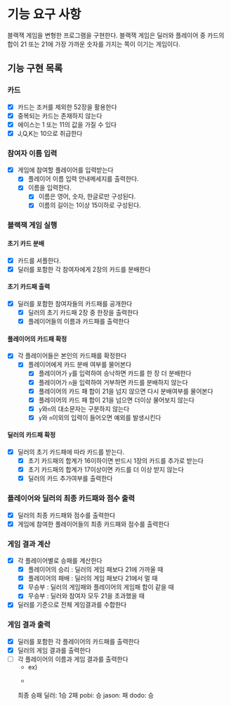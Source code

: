 # 기능 요구 사항

블랙잭 게임을 변형한 프로그램을 구현한다.
블랙잭 게임은 딜러와 플레이어 중 카드의 합이 21 또는 21에 가장 가까운 숫자를 가지는 쪽이 이기는 게임이다.

## 기능 구현 목록

### 카드

- [x] 카드는 조커를 제외한 52장을 활용한다
- [x] 중복되는 카드는 존재하지 않는다
- [x] 에이스는 1 또는 11의 값을 가질 수 있다
- [x] J,Q,K는 10으로 취급한다

### 참여자 이름 입력

- [x] 게임에 참여할 플레이어를 입력받는다
    - [x] 플레이어 이름 입력 안내메세지를 출력한다.
    - [x] 이름을 입력한다.
        - [x] 이름은 영어, 숫자, 한글로만 구성된다.
        - [x] 이름의 길이는 1이상 15이하로 구성된다.

### 블랙잭 게임 실행

#### 초기 카드 분배

- [x] 카드를 셔플한다.
- [x] 딜러를 포함한 각 참여자에게 2장의 카드를 분배한다

#### 초기 카드패 출력

- [x] 딜러를 포함한 참여자들의 카드패를 공개한다
    - [x] 딜러의 초기 카드패 2장 중 한장을 출력한다
    - [x] 플레이어들의 이름과 카드패를 출력한다

#### 플레이어의 카드패 확정

- [x] 각 플레이어들은 본인의 카드패를 확정한다
    - [x] 플레이어에게 카드 분배 여부를 물어본다
        - [x] 플레이어가 `y`를 입력하여 승낙하면 카드를 한 장 더 분배한다
        - [x] 플레이어가 `n`을 입력하여 거부하면 카드를 분배하지 않는다
        - [x] 플레이어의 카드 패 합이 21을 넘지 않으면 다시 분배여부를 물어본다
        - [x] 플레이어의 카드 패 합이 21을 넘으면 더이상 물어보지 않는다
        - [x] `y`와`n`의 대소문자는 구분하지 않는다
        - [x] `y`와 `n`이외의 입력이 들어오면 예외를 발생시킨다

#### 딜러의 카드패 확정

- [x] 딜러의 초기 카드패에 따라 카드를 받는다.
    - [x] 초기 카드패의 합계가 16이하이면 반드시 1장의 카드를 추가로 받는다
    - [x] 초기 카드패의 합계가 17이상이면 카드를 더 이상 받지 않는다
    - [x] 딜러의 카드 추가여부를 출력한다

### 플레이어와 딜러의 최종 카드패와 점수 출력

- [x] 딜러의 최종 카드패와 점수를 출력한다
- [x] 게임에 참여한 플레이어들의 최종 카드패와 점수를 출력한다

### 게임 결과 계산

- [x] 각 플레이어별로 승패를 계산한다
    - [x] 플레이어의 승리 : 딜러의 게임 패보다 21에 가까울 때
    - [x] 플레이어의 패배 : 딜러의 게임 패보다 21에서 멀 때
    - [x] 무승부 : 딜러의 게임패와 플레이어의 게임패 합이 같을 때
    - [x] 무승부 : 딜러와 참여자 모두 21을 초과했을 때
- [x] 딜러를 기준으로 전체 게임결과를 수합한다

### 게임 결과 출력

- [x] 딜러를 포함한 각 플레이어의 카드패를 출력한다
- [x] 딜러의 게임 결과를 출력한다
- [ ] 각 플레이어의 이름과 게임 결과를 출력한다
    - ex)
    - ```
  최종 승패
  딜러: 1승 2패
  pobi: 승
  jason: 패
  dodo: 승
    ```
